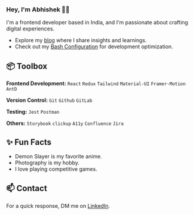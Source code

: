 ### Hey, I'm Abhishek 👋🏽  

I'm a frontend developer based in India, and I'm passionate about crafting digital experiences. 

- Explore my [blog](https://kabhishek.hashnode.dev/?source=top_nav_blog_home) where I share insights and learnings.
- Check out my [Bash Configuration](https://github.com/k-abhishek/bash-config-mac) for development optimization.
 
## 📦 Toolbox

**Frontend Development:** `React` `Redux` `Tailwind` `Material-UI` `Framer-Motion` `AntD`
 
**Version Control:** `Git` `Github` `GitLab`

**Testing:** `Jest` `Postman`

**Others:** `Storybook` `clickup` `A11y` `Confluence` `Jira`
 
## ✨ Fun Facts 

- Demon Slayer is my favorite anime.
- Photography is my hobby.
- I love playing competitive games.

## 📫 Contact

 For a quick response, DM me on [LinkedIn](https://www.linkedin.com/in/kabhishek-converse/). 
